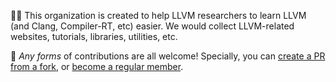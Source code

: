 🙋‍♀️ This organization is created to help LLVM researchers to learn LLVM (and Clang, Compiler-RT, etc) easier. We would collect LLVM-related websites, tutorials, libraries, utilities, etc.

🌈 _Any forms_ of contributions are all welcome! Specially, you can [create a PR from a fork](https://docs.github.com/en/pull-requests/collaborating-with-pull-requests/proposing-changes-to-your-work-with-pull-requests/creating-a-pull-request-from-a-fork), or [become a regular member](https://github.com/learn-llvm/.github/issues/1).
